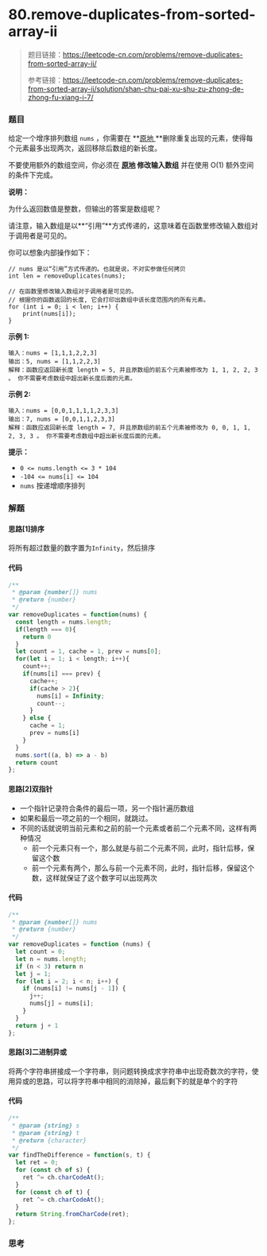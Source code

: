 # 80.remove-duplicates-from-sorted-array-ii

> 题目链接：https://leetcode-cn.com/problems/remove-duplicates-from-sorted-array-ii/
>
> 参考链接：https://leetcode-cn.com/problems/remove-duplicates-from-sorted-array-ii/solution/shan-chu-pai-xu-shu-zu-zhong-de-zhong-fu-xiang-i-7/

### 题目

给定一个增序排列数组 `nums` ，你需要在 **[原地 ](http://baike.baidu.com/item/原地算法)**删除重复出现的元素，使得每个元素最多出现两次，返回移除后数组的新长度。

不要使用额外的数组空间，你必须在 **[原地](https://baike.baidu.com/item/原地算法) 修改输入数组** 并在使用 O(1) 额外空间的条件下完成。

**说明：**

为什么返回数值是整数，但输出的答案是数组呢？

请注意，输入数组是以**“引用”**方式传递的，这意味着在函数里修改输入数组对于调用者是可见的。

你可以想象内部操作如下：

```
// nums 是以“引用”方式传递的。也就是说，不对实参做任何拷贝
int len = removeDuplicates(nums);

// 在函数里修改输入数组对于调用者是可见的。
// 根据你的函数返回的长度, 它会打印出数组中该长度范围内的所有元素。
for (int i = 0; i < len; i++) {
    print(nums[i]);
}
```

**示例  1:**

```
输入：nums = [1,1,1,2,2,3]
输出：5, nums = [1,1,2,2,3]
解释：函数应返回新长度 length = 5, 并且原数组的前五个元素被修改为 1, 1, 2, 2, 3 。 你不需要考虑数组中超出新长度后面的元素。
```

**示例  2:**

```
输入：nums = [0,0,1,1,1,1,2,3,3]
输出：7, nums = [0,0,1,1,2,3,3]
解释：函数应返回新长度 length = 7, 并且原数组的前五个元素被修改为 0, 0, 1, 1, 2, 3, 3 。 你不需要考虑数组中超出新长度后面的元素。
```

**提示：**

* `0 <= nums.length <= 3 * 104`
* `-104 <= nums[i] <= 104`
* `nums` 按递增顺序排列



### 解题

#### 思路[1]排序

将所有超过数量的数字置为`Infinity`，然后排序

#### 代码

```javascript
/**
 * @param {number[]} nums
 * @return {number}
 */
var removeDuplicates = function(nums) {
  const length = nums.length;
  if(length === 0){
    return 0
  }
  let count = 1, cache = 1, prev = nums[0];
  for(let i = 1; i < length; i++){
    count++;
    if(nums[i] === prev) {
      cache++;
      if(cache > 2){
        nums[i] = Infinity;
        count--;
      }
    } else {
      cache = 1;
      prev = nums[i]
    }
  }
  nums.sort((a, b) => a - b)
  return count
};
```

#### 思路[2]双指针

* 一个指针记录符合条件的最后一项，另一个指针遍历数组
* 如果和最后一项之前的一个相同，就跳过。
* 不同的话就说明当前元素和之前的前一个元素或者前二个元素不同，这样有两种情况
  * 前一个元素只有一个，那么就是与前二个元素不同，此时，指针后移，保留这个数
  * 前一个元素有两个，那么与前一个元素不同，此时，指针后移，保留这个数，这样就保证了这个数字可以出现两次

#### 代码

```javascript
/**
 * @param {number[]} nums
 * @return {number}
 */
var removeDuplicates = function (nums) {
  let count = 0;
  let n = nums.length;
  if (n < 3) return n
  let j = 1;
  for (let i = 2; i < n; i++) {
    if (nums[i] != nums[j - 1]) {
      j++;
      nums[j] = nums[i];
    }
  }
  return j + 1
};
```

#### 思路[3]二进制异或

将两个字符串拼接成一个字符串，则问题转换成求字符串中出现奇数次的字符，使用异或的思路，可以将字符串中相同的消除掉，最后剩下的就是单个的字符

#### 代码

```javascript
/**
 * @param {string} s
 * @param {string} t
 * @return {character}
 */
var findTheDifference = function(s, t) {
  let ret = 0;
  for (const ch of s) {
    ret ^= ch.charCodeAt();
  }
  for (const ch of t) {
    ret ^= ch.charCodeAt();
  }
  return String.fromCharCode(ret);
};
```



### 思考

